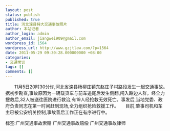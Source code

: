 ```yaml
---
layout: post
status: publish
published: true
title: 河北滦县特大交通事故照片
author: 本站记者
author_login: admin
author_email: jiangwei909@gmail.com
wordpress_id: 1564
wordpress_url: http://www.gzjtlaw.com/?p=1564
date: 2011-05-29 09:30:28.000000000 +08:00
categories:
- 交通常识
tags: []
comments: []
---
```

　　11月5日20时30分许,河北省滦县杨柳庄镇东赵庄子村路段发生一起交通事故。　　据初步勘查,事故原因为一辆载货车与前车追尾后发生侧翻,闯入路边人群。经全力搜救后,32人被送往医院进行救治,有19人经抢救无效死亡。事发后,当地党委、政府负责同志在第一时间赶到现场,全力组织抢险救援工作。　　目前,肇事司机和车主已被公安机关控制,事故善后工作正在有序进行中。标签:广州交通事故索赔 广州交通事故赔偿 广州交通事故律师
